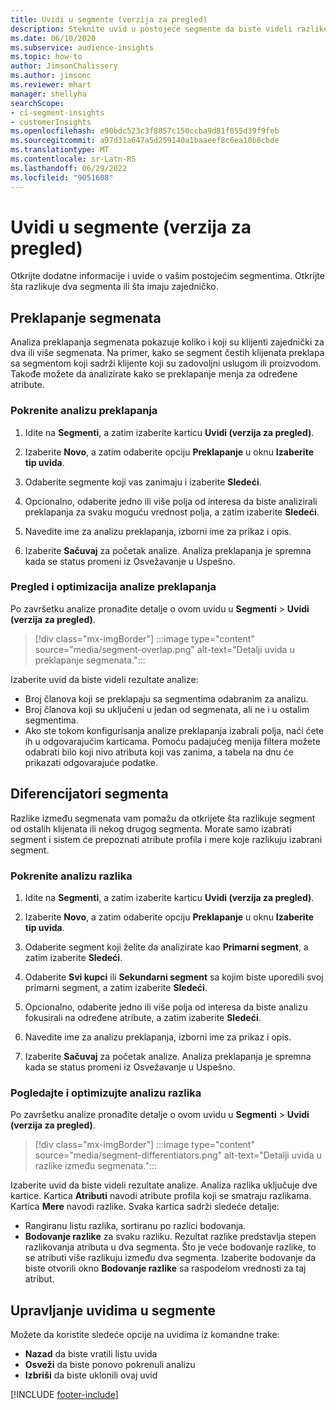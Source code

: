 ```yaml
---
title: Uvidi u segmente (verzija za pregled)
description: Steknite uvid u postojeće segmente da biste videli razlike i zajedničke karakteristike.
ms.date: 06/10/2020
ms.subservice: audience-insights
ms.topic: how-to
author: JimsonChalissery
ms.author: jimsonc
ms.reviewer: mhart
manager: shellyha
searchScope:
- ci-segment-insights
- customerInsights
ms.openlocfilehash: e90bdc523c3f8857c150ccba9d81f055d39f9feb
ms.sourcegitcommit: a97d31a647a5d259140a1baaeef8c6ea10b8cbde
ms.translationtype: MT
ms.contentlocale: sr-Latn-RS
ms.lasthandoff: 06/29/2022
ms.locfileid: "9051608"
---
```

# <a name="segment-insights-preview"></a>Uvidi u segmente (verzija za pregled)

Otkrijte dodatne informacije i uvide o vašim postojećim segmentima. Otkrijte šta razlikuje dva segmenta ili šta imaju zajedničko.

## <a name="segment-overlap"></a>Preklapanje segmenata

Analiza preklapanja segmenata pokazuje koliko i koji su klijenti zajednički za dva ili više segmenata. Na primer, kako se segment čestih klijenata preklapa sa segmentom koji sadrži klijente koji su zadovoljni uslugom ili proizvodom.
Takođe možete da analizirate kako se preklapanje menja za određene atribute.

### <a name="run-an-overlap-analysis"></a>Pokrenite analizu preklapanja

1. Idite na **Segmenti**, a zatim izaberite karticu **Uvidi (verzija za pregled)**.

1. Izaberite **Novo**, a zatim odaberite opciju **Preklapanje** u oknu **Izaberite tip uvida**.

1. Odaberite segmente koji vas zanimaju i izaberite **Sledeći**.

1. Opcionalno, odaberite jedno ili više polja od interesa da biste analizirali preklapanja za svaku moguću vrednost polja, a zatim izaberite **Sledeći**.

1. Navedite ime za analizu preklapanja, izborni ime za prikaz i opis.

1. Izaberite **Sačuvaj** za početak analize. Analiza preklapanja je spremna kada se status promeni iz Osvežavanje u Uspešno.

### <a name="view-and-optimize-an-overlap-analysis"></a>Pregled i optimizacija analize preklapanja

Po završetku analize pronađite detalje o ovom uvidu u **Segmenti** > **Uvidi (verzija za pregled)**.

> [!div class="mx-imgBorder"]
> :::image type="content" source="media/segment-overlap.png" alt-text="Detalji uvida u preklapanje segmenata.":::

Izaberite uvid da biste videli rezultate analize:

- Broj članova koji se preklapaju sa segmentima odabranim za analizu.
- Broj članova koji su uključeni u jedan od segmenata, ali ne i u ostalim segmentima.
- Ako ste tokom konfigurisanja analize preklapanja izabrali polja, naći ćete ih u odgovarajućim karticama. Pomoću padajućeg menija filtera možete odabrati bilo koji nivo atributa koji vas zanima, a tabela na dnu će prikazati odgovarajuće podatke.

## <a name="segment-differentiators"></a>Diferencijatori segmenta

Razlike između segmenata vam pomažu da otkrijete šta razlikuje segment od ostalih klijenata ili nekog drugog segmenta. Morate samo izabrati segment i sistem će prepoznati atribute profila i mere koje razlikuju izabrani segment.

### <a name="run-a-differentiator-analysis"></a>Pokrenite analizu razlika

1. Idite na **Segmenti**, a zatim izaberite karticu **Uvidi (verzija za pregled)**.

1. Izaberite **Novo**, a zatim odaberite opciju **Preklapanje** u oknu **Izaberite tip uvida**.

1. Odaberite segment koji želite da analizirate kao **Primarni segment**, a zatim izaberite **Sledeći**.

1. Odaberite **Svi kupci** ili **Sekundarni segment** sa kojim biste uporedili svoj primarni segment, a zatim izaberite **Sledeći**.

1. Opcionalno, odaberite jedno ili više polja od interesa da biste analizu fokusirali na određene atribute, a zatim izaberite **Sledeći**.

1. Navedite ime za analizu preklapanja, izborni ime za prikaz i opis.

1. Izaberite **Sačuvaj** za početak analize. Analiza preklapanja je spremna kada se status promeni iz Osvežavanje u Uspešno.

### <a name="view-and-optimize-a-differentiators-analysis"></a>Pogledajte i optimizujte analizu razlika

Po završetku analize pronađite detalje o ovom uvidu u **Segmenti** > **Uvidi (verzija za pregled)**.

> [!div class="mx-imgBorder"]
> :::image type="content" source="media/segment-differentiators.png" alt-text="Detalji uvida u razlike između segmenata.":::

Izaberite uvid da biste videli rezultate analize. Analiza razlika uključuje dve kartice. Kartica **Atributi** navodi atribute profila koji se smatraju razlikama. Kartica **Mere** navodi razlike. Svaka kartica sadrži sledeće detalje:

- Rangiranu listu razlika, sortiranu po razlici bodovanja.
- **Bodovanje razlike** za svaku razliku. Rezultat razlike predstavlja stepen razlikovanja atributa u dva segmenta. Što je veće bodovanje razlike, to se atributi više razlikuju između dva segmenta. Izaberite bodovanje da biste otvorili okno **Bodovanje razlike** sa raspodelom vrednosti za taj atribut.

## <a name="manage-segment-insights"></a>Upravljanje uvidima u segmente

Možete da koristite sledeće opcije na uvidima iz komandne trake:

- **Nazad** da biste vratili listu uvida
- **Osveži** da biste ponovo pokrenuli analizu
- **Izbriši** da biste uklonili ovaj uvid


[!INCLUDE [footer-include](includes/footer-banner.md)]
